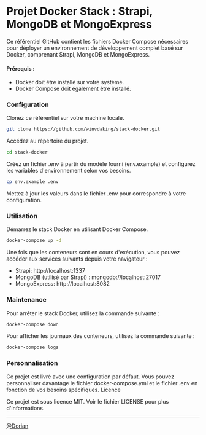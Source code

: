 # Projet Docker Stack : Strapi, MongoDB et MongoExpress

Ce référentiel GitHub contient les fichiers Docker Compose nécessaires pour déployer un environnement de développement complet basé sur Docker, comprenant Strapi, MongoDB et MongoExpress.

#### Prérequis :

- Docker doit être installé sur votre système.
- Docker Compose doit également être installé.

### Configuration

Clonez ce référentiel sur votre machine locale.

```bash
git clone https://github.com/winvdaking/stack-docker.git
```

Accédez au répertoire du projet.

```bash
cd stack-docker
```

Créez un fichier .env à partir du modèle fourni (env.example) et configurez les variables d'environnement selon vos besoins.

```bash
cp env.example .env
```

Mettez à jour les valeurs dans le fichier .env pour correspondre à votre configuration.

### Utilisation

Démarrez le stack Docker en utilisant Docker Compose.

```bash
docker-compose up -d
```

Une fois que les conteneurs sont en cours d'exécution, vous pouvez accéder aux services suivants depuis votre navigateur :
- Strapi: http://localhost:1337
- MongoDB (utilisé par Strapi) : mongodb://localhost:27017
- MongoExpress: http://localhost:8082

### Maintenance

Pour arrêter le stack Docker, utilisez la commande suivante :

```bash
docker-compose down
```

Pour afficher les journaux des conteneurs, utilisez la commande suivante :


```bash
docker-compose logs
```
### Personnalisation

Ce projet est livré avec une configuration par défaut. Vous pouvez personnaliser davantage le fichier docker-compose.yml et le fichier .env en fonction de vos besoins spécifiques.
Licence

Ce projet est sous licence MIT. Voir le fichier LICENSE pour plus d'informations.

---
[@Dorian](https://www.github.com/winvdaking)
